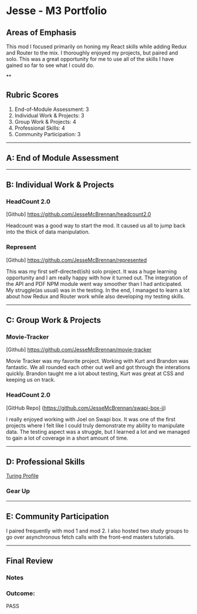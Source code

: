 # Jesse  - M3 Portfolio

## Areas of Emphasis

This mod I focused primarily on honing my React skills while adding Redux and Router to the mix. I thoroughly enjoyed my projects, but paired and solo. This was a great opportunity for me to use all of the skills I have gained so far to see what I could do. 

** 

## Rubric Scores
1. End-of-Module Assessment: 3
2. Individual Work & Projects: 3
3. Group Work & Projects: 4
4. Professional Skills: 4
5. Community Participation: 3

-----------------------

## A: End of Module Assessment



-----------------------

## B: Individual Work & Projects

### HeadCount 2.0
[Github] https://github.com/JesseMcBrennan/headcount2.0

Headcount was a good way to start the mod. It caused us all to jump back into the thick of data manipulation. 

### Represent
[Github] https://github.com/JesseMcBrennan/represented

This was my first self-directed(ish) solo project. It was a huge learning opportunity and I am really happy with how it turned out. The integration of the API and PDF NPM module went way smoother than I had anticipated. My struggle(as usual) was in the testing. In the end, I managed to learn a lot about how Redux and Router work while also developing my testing skills.

-----------------------

## C: Group Work & Projects


### Movie-Tracker
[Github] https://github.com/JesseMcBrennan/movie-tracker

Movie Tracker was my favorite project. Working with Kurt and Brandon was fantastic. We all rounded each other out well and got through the interations quickly. Brandon taught me a lot about testing, Kurt was great at CSS and keeping us on track.


### HeadCount 2.0
[GitHub Repo] (https://github.com/JesseMcBrennan/swapi-box-jj)

I really enjoyed working with Joel on Swapi box. It was one of the first projects where I felt like I could truly demonstrate my ability to manipulate data. The testing aspect was a struggle, but I learned a lot and we managed to gain a lot of coverage in a short amount of time.


-----------------------

## D: Professional Skills
[Turing Profile](https://alumni.turing.io/alumni/jesse-mcfadden)

### Gear Up




-----------------------

## E: Community Participation

I paired frequently with mod 1 and mod 2. I also hosted two study groups to go over asynchronous fetch calls with the front-end masters tutorials.

-----------------------

## Final Review



### Notes


### Outcome:
PASS
